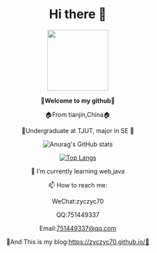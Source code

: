 <div align="center">
  
# Hi there 👋
 <img width="140" src="https://avatars.githubusercontent.com/u/120264009?s=400&u=18b9c04b68ab54bf895f606cbfe4cd7ab072f341&v=4">
<p align="center">🥰<strong>Welcome to my github🥰</strong><p>
<p align="center">🏠From tianjin,China🏠<p>
<p align="center">🏫Undergraduate at TJUT, major in SE 🏫</p>

![Anurag's GitHub stats](https://github-readme-stats.vercel.app/api?username=zyczyc70&show_icons=true&theme=highcontrast)

[![Top Langs](https://github-readme-stats.vercel.app/api/top-langs/?username=zyczyc70&layout=compact)](https://github.com/anuraghazra/github-readme-stats)
  
 🌱 I’m currently learning web,java
 
 📫 How to reach me:<br/>
 
 WeChat:zyczyc70<br/>
 
 QQ:751449337<br/>
 
 Email:751449337@qq.com
   


🥰And This is my blog:https://zyczyc70.github.io/🥰



<!--
**zyczyc70/zyczyc70** is a ✨ _special_ ✨ repository because its `README.md` (this file) appears on your GitHub profile.
-->

